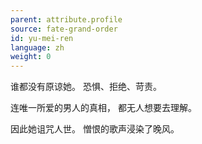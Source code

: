 ```yaml
---
parent: attribute.profile
source: fate-grand-order
id: yu-mei-ren
language: zh
weight: 0
---
```


谁都没有原谅她。
恐惧、拒绝、苛责。

连唯一所爱的男人的真相，
都无人想要去理解。

因此她诅咒人世。
憎恨的歌声浸染了晚风。
